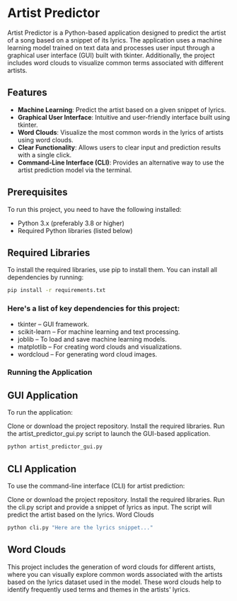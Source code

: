 # Artist Predictor

Artist Predictor is a Python-based application designed to predict the artist of a song based on a snippet of its lyrics. The application uses a machine learning model  trained on text data and processes user input through a graphical user interface (GUI) built with tkinter. Additionally, the project includes word clouds to visualize common terms associated with different artists.

## Features

- **Machine Learning**: Predict the artist based on a given snippet of lyrics.
- **Graphical User Interface**: Intuitive and user-friendly interface built using tkinter.
- **Word Clouds**: Visualize the most common words in the lyrics of artists using word clouds.
- **Clear Functionality**: Allows users to clear input and prediction results with a single click.
-  **Command-Line Interface (CLI)**: Provides an alternative way to use the artist prediction model via the terminal.

## Prerequisites

To run this project, you need to have the following installed:

- Python 3.x (preferably 3.8 or higher)
- Required Python libraries (listed below)

## Required Libraries

To install the required libraries, use pip to install them. You can install all dependencies by running:

```bash
pip install -r requirements.txt
```

### Here's a list of key dependencies for this project:

- tkinter – GUI framework.
- scikit-learn – For machine learning and text processing.
- joblib – To load and save machine learning models.
- matplotlib – For creating word clouds and visualizations.
- wordcloud – For generating word cloud images.



### Running the Application

## GUI Application

To run the application:

Clone or download the project repository.
Install the required libraries.
Run the artist_predictor_gui.py script to launch the GUI-based application.

```bash
python artist_predictor_gui.py
```


## CLI Application

To use the command-line interface (CLI) for artist prediction:


Clone or download the project repository.
Install the required libraries.
Run the cli.py script and provide a snippet of lyrics as input. The script will predict the artist based on the lyrics.
Word Clouds

```bash
python cli.py "Here are the lyrics snippet..."
```

## Word Clouds

This project includes the generation of word clouds for different artists, where you can visually explore common words associated with the artists based on the lyrics dataset used in the model. 
These word clouds help to identify frequently used terms and themes in the artists' lyrics.



